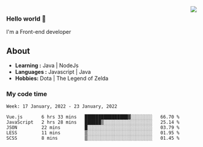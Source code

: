 <img align='right' src="https://github-readme-stats.vercel.app/api?username=jumodada&show_icons=true&theme=vue">

### Hello world 👋

I'm a Front-end developer 
    
## About
-  **Learning :** Java | NodeJs
-  **Languages :** Javascript | Java
-  **Hobbies:** Dota | The Legend of Zelda

### My code time

<!--START_SECTION:waka-->
```text
Week: 17 January, 2022 - 23 January, 2022

Vue.js       6 hrs 33 mins   ████████████████▓░░░░░░░░   66.70 % 
JavaScript   2 hrs 28 mins   ██████▒░░░░░░░░░░░░░░░░░░   25.14 % 
JSON         22 mins         █░░░░░░░░░░░░░░░░░░░░░░░░   03.79 % 
LESS         11 mins         ▒░░░░░░░░░░░░░░░░░░░░░░░░   01.95 % 
SCSS         8 mins          ▒░░░░░░░░░░░░░░░░░░░░░░░░   01.45 % 
```
<!--END_SECTION:waka-->
